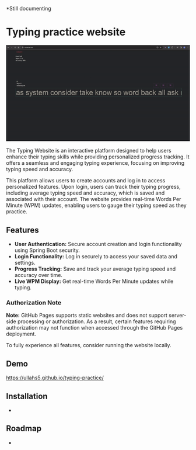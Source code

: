 *Still documenting

# Typing practice website

![Alt Text](img/prac.gif)

The Typing Website is an interactive platform designed to help users enhance their typing skills while providing personalized progress tracking. It offers a seamless and engaging typing experience, focusing on improving typing speed and accuracy. 

This platform allows users to create accounts and log in to access personalized features. Upon login, users can track their typing progress, including average typing speed and accuracy, which is saved and associated with their account. The website provides real-time Words Per Minute (WPM) updates, enabling users to gauge their typing speed as they practice.

## Features

- **User Authentication:** Secure account creation and login functionality using Spring Boot security.
- **Login Functionality:** Log in securely to access your saved data and settings.
- **Progress Tracking:** Save and track your average typing speed and accuracy over time.
- **Live WPM Display:** Get real-time Words Per Minute updates while typing.

### Authorization Note

**Note:** GitHub Pages supports static websites and does not support server-side processing or authorization. As a result, certain features requiring authorization may not function when accessed through the GitHub Pages deployment.

To fully experience all features, consider running the website locally.

## Demo

https://ullahs5.github.io/typing-practice/

## Installation

-

## Roadmap

-

